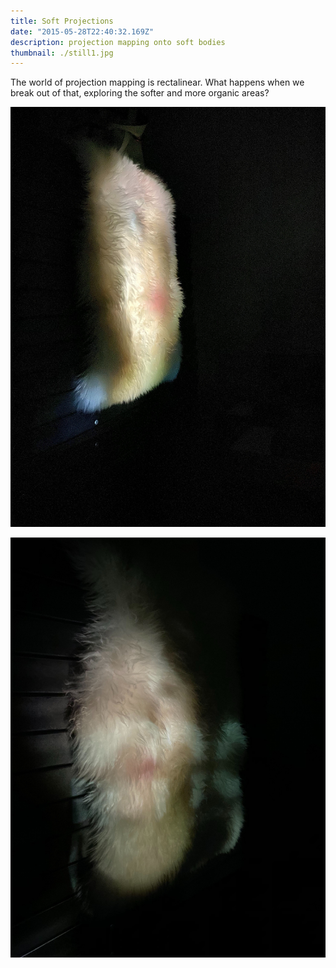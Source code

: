 ```yaml
---
title: Soft Projections
date: "2015-05-28T22:40:32.169Z"
description: projection mapping onto soft bodies
thumbnail: ./still1.jpg
---
```


The world of projection mapping is rectalinear. What happens when we break out of that, exploring the softer and more organic areas?

![Soft Projections](./still2.jpg)

![Soft Projections2](./still3.jpg)
